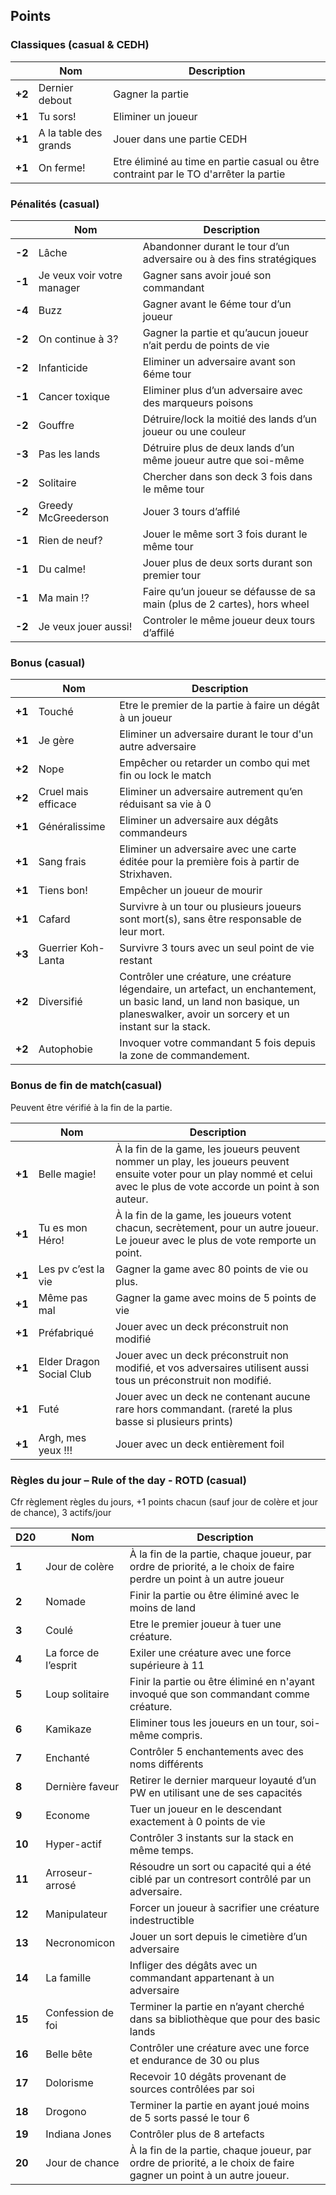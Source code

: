 ## **Points** 

### Classiques (casual & CEDH) 

|        | **Nom**               | **Description**                                              |
| ------ | --------------------- | ------------------------------------------------------------ |
| **+2** | Dernier debout        | Gagner la partie                                             |
| **+1** | Tu sors!              | Eliminer un joueur                                           |
| **+1** | A la table des grands | Jouer dans une partie CEDH                                   |
| **+1** | On ferme!             | Etre éliminé au time en partie casual ou être contraint par le TO d'arrêter la partie |

### Pénalités (casual) 

|        | **Nom**                    | **Description**                                              |
| ------ | -------------------------- | ------------------------------------------------------------ |
| **-2** | Lâche                      | Abandonner durant le tour d’un adversaire ou à des fins stratégiques |
| **-1** | Je veux voir votre manager | Gagner sans avoir joué son commandant                        |
| **-4** | Buzz                       | Gagner avant le 6éme tour d’un joueur                        |
| **-2** | On continue à 3?           | Gagner la partie et qu’aucun joueur n’ait perdu de points de vie |
| **-2** | Infanticide                | Eliminer un adversaire avant son 6éme tour                   |
| **-1** | Cancer toxique             | Eliminer plus d’un adversaire avec des marqueurs poisons     |
| **-2** | Gouffre                    | Détruire/lock la moitié des lands d’un joueur ou une couleur |
| **-3** | Pas les lands              | Détruire plus de deux lands d’un même joueur autre que soi-même |
| **-2** | Solitaire                  | Chercher dans son deck 3 fois dans le même tour              |
| **-2** | Greedy McGreederson        | Jouer 3 tours d’affilé                                       |
| **-1** | Rien de neuf?              | Jouer le même sort 3 fois durant le même tour                |
| **-1** | Du calme!                  | Jouer plus de deux sorts durant son premier tour             |
| **-1** | Ma main !?                 | Faire qu’un joueur se défausse de sa main (plus de 2 cartes), hors wheel |
| **-2** | Je veux jouer aussi!       | Controler le même joueur deux tours d’affilé                 |

### Bonus (casual) 

|        | **Nom**             | **Description**                                              |
| ------ | ------------------- | ------------------------------------------------------------ |
| **+1** | Touché              | Etre le premier de la partie à faire un dégât à un joueur    |
| **+1** | Je gère             | Eliminer un adversaire durant le tour d'un autre adversaire  |
| **+2** | Nope                | Empêcher ou retarder un combo qui met fin ou lock le match   |
| **+2** | Cruel mais efficace | Eliminer un adversaire autrement qu’en réduisant sa vie à 0  |
| **+1** | Généralissime       | Eliminer un adversaire aux dégâts commandeurs |
| **+1** | Sang frais          | Eliminer un adversaire avec une carte éditée pour la première fois à partir de Strixhaven. |
| **+1** | Tiens bon!          | Empêcher un joueur de mourir                                 |
| **+1** | Cafard              | Survivre à un tour ou plusieurs joueurs sont mort(s), sans être responsable de leur mort. |
| **+3** | Guerrier Koh-Lanta  | Survivre 3 tours avec un seul point de vie restant           |
| **+2** | Diversifié          | Contrôler une créature, une créature légendaire, un artefact, un enchantement, un basic land, un land non basique, un planeswalker, avoir un sorcery et un instant sur la stack. |
| **+2** | Autophobie          | Invoquer votre commandant 5 fois depuis la zone de commandement. |

###  Bonus de fin de match(casual) 

Peuvent être vérifié à la fin de la partie. 

|        | **Nom**                  | **Description**                                              |
| ------ | ------------------------ | ------------------------------------------------------------ |
| **+1** | Belle magie!             | À la fin de la game, les joueurs peuvent nommer un play, les joueurs peuvent ensuite voter pour un play nommé et celui avec le plus de vote accorde un point à son auteur. |
| **+1** | Tu es mon Héro!          | À la fin de la game, les joueurs votent chacun, secrètement, pour un autre joueur. Le joueur avec le plus de vote remporte un point. |
| **+1** | Les pv c’est la vie      | Gagner la game avec 80 points de vie ou plus.                |
| **+1** | Même pas mal             | Gagner la game avec moins de 5 points de vie                 |
| **+1** | Préfabriqué              | Jouer avec un deck préconstruit non modifié                  |
| **+1** | Elder Dragon Social Club | Jouer avec un deck préconstruit non modifié, et vos adversaires utilisent aussi tous un préconstruit non modifié. |
| **+1** | Futé                     | Jouer avec un deck ne contenant aucune rare hors commandant. (rareté la plus basse si plusieurs prints) |
| **+1** | Argh, mes yeux !!!       | Jouer avec un deck entièrement foil                          |

### Règles du jour – Rule of the day - ROTD (casual) 

Cfr règlement règles du jours, +1 points chacun (sauf jour de colère et jour de chance), 3 actifs/jour 

| **D20** | **Nom**              | **Description**                                              |
| ------- | -------------------- | ------------------------------------------------------------ |
| **1**   | Jour de colère       | À la fin de la partie, chaque joueur, par ordre de priorité, a le choix de faire perdre un point à un autre joueur |
| **2**   | Nomade               | Finir la partie ou être éliminé avec le moins de land        |
| **3**   | Coulé                | Etre le premier joueur à tuer une créature.                  |
| **4**   | La force de l’esprit | Exiler une créature avec une force supérieure à 11            |
| **5**   | Loup solitaire       | Finir la partie ou être éliminé en n'ayant invoqué que son commandant comme créature. |
| **6**   | Kamikaze             | Eliminer tous les joueurs en un tour, soi-même compris.        |
| **7**   | Enchanté             | Contrôler 5 enchantements avec des noms différents          |
| **8**   | Dernière faveur      | Retirer le dernier marqueur loyauté d’un PW en utilisant une de ses capacités |
| **9**   | Econome              | Tuer un joueur en le descendant exactement à 0 points de vie |
| **10**  | Hyper-actif          | Contrôler 3 instants sur la stack en même temps.            |
| **11**  | Arroseur-arrosé      | Résoudre un sort ou capacité qui a été ciblé par un contresort contrôlé par un adversaire. |
| **12**  | Manipulateur         | Forcer un joueur à sacrifier une créature indestructible     |
| **13**  | Necronomicon         | Jouer un sort depuis le cimetière d’un adversaire            |
| **14**  | La famille           | Infliger des dégâts avec un commandant appartenant à un adversaire |
| **15**  | Confession de foi    | Terminer la partie en n’ayant cherché dans sa bibliothèque que pour des basic lands |
| **16**  | Belle bête           | Contrôler une créature avec une force et endurance de 30 ou plus |
| **17**  | Dolorisme            | Recevoir 10 dégâts provenant de sources contrôlées par soi    |
| **18**  | Drogono              | Terminer la partie en ayant joué moins de 5 sorts passé le tour 6 |
| **19**  | Indiana Jones        | Contrôler plus de 8 artefacts                                |
| **20**  | Jour de chance       | À la fin de la partie, chaque joueur, par ordre de priorité, a le choix de faire gagner un point à un autre joueur. |